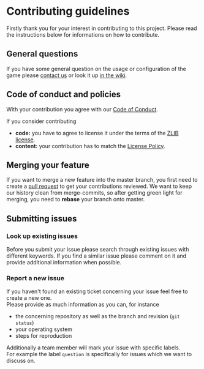 # Contributing guidelines

Firstly thank you for your interest in contributing to this project.
Please read the instructions below for informations on how to contribute.

## General questions
If you have some general question on the usage or configuration of the game please [contact us](https://github.com/inexor-game/code/wiki/Development-Environment#contact) or look it up [in the wiki](https://github.com/inexor-game/code/wiki).

## Code of conduct and policies
With your contribution you agree with our [Code of Conduct](https://github.com/inexor-game/code/wiki/Code-of-Conduct). 

If you consider contributing
 * **code:** you have to agree to license it under the terms of the [ZLIB license](https://github.com/inexor-game/code/blob/master/license.md).
 * **content:** your contribution has to match the [License Policy](https://github.com/inexor-game/code/wiki/License-Policy).  

## Merging your feature

If you want to merge a new feature into the master branch, you first need to create a [pull request](https://github.com/inexor-game/code/pulls) to get your contributions reviewed.
We want to keep our history clean from merge-commits, so after getting green light for merging, you need to **rebase** your branch onto master.
 
## Submitting issues

### Look up existing issues
Before you submit your issue please search through existing issues with different keywords.
If you find a similar issue please comment on it and provide additional information when possible.

### Report a new issue
If you haven't found an existing ticket concerning your issue feel free to create a new one.  
Please provide as much information as you can, for instance 

 * the concerning repository as well as the branch and revision (`git status`)
 * your operating system
 * steps for reproduction
 
Additionally a team member will mark your issue with specific labels.  
For example the label `question` is specifically for issues which we want to discuss on. 

